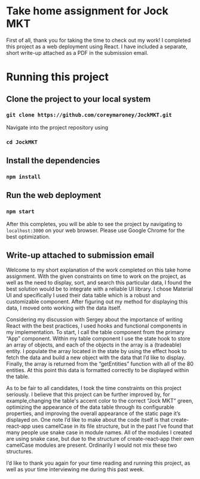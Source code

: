 # Take home assignment for Jock MKT
First of all, thank you for taking the time to check out my work! I completed this project as a web deployment using React. I have included a separate, short write-up attached as a PDF in the submission email.
# Running this project

## Clone the project to your local system
### `git clone https://github.com/coreymaroney/JockMKT.git`
Navigate into  the project repository using
### `cd JockMKT`
## Install the dependencies

### `npm install`

## Run the web deployment
### `npm start`
After this completes, you will be able to see the project by navigating to `localhost:3000` on your web browser. Please use Google Chrome for the best optimization.

## Write-up attached to submission email
  Welcome to my short explanation of the work completed on this take home assignment. With the given constraints on time to work on the project, as well as the need to display, sort, and search this particular data, I found the best solution would be to integrate with a reliable UI library. I chose Material UI and specifically I used their data table which is a robust and customizable component. After figuring out my method for displaying this data, I moved onto working with the data itself.
  
  Considering my discussion with Sergey about the importance of writing React with the best practices, I used hooks and functional components in my implementation. To start, I call the table component from the primary “App” component. Within my table component I use the state hook to store an array of objects, and each of the objects in the array is a (tradeable) entity. I populate the array located in the state by using the effect hook to fetch the data and build a new object with the data that I’d like to display. Finally, the array is returned from the “getEntities” function with all of the 80 entities. At this point this data is formatted correctly to be displayed within the table.
  
  As to be fair to all candidates, I took the time constraints on this project seriously. I believe that this project can be further improved by, for example,changing the table's accent color to the correct “Jock MKT” green, optimizing the appearance of the data table through its configurable properties, and improving the overall appearance of the static page it’s displayed on. One note I’d like to make about the code itself is that create-react-app uses camelCase in its file structure, but in the past I’ve found that many people use snake case in module names. All of the modules I created are using snake case, but due to the structure of create-react-app their own camelCase modules are present. Ordinarily I would not mix these two structures.
  
  I’d like to thank you again for your time reading and running this project, as well as your time interviewing me during this past week.
